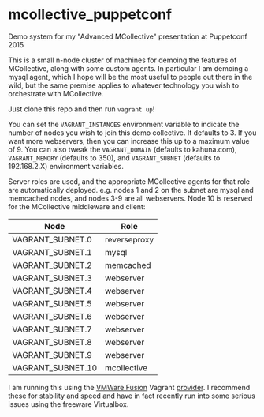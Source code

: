 # mcollective_puppetconf

Demo system for my "Advanced MCollective" presentation at Puppetconf 2015

This is a small n-node cluster of machines for demoing the features of MCollective, along with some custom agents.  In particular I am demoing a mysql agent, which I hope will be the most useful to people out there in the wild, but the same premise applies to whatever technology you wish to orchestrate with MCollective.

Just clone this repo and then run `vagrant up`!

You can set the `VAGRANT_INSTANCES` environment variable to indicate the number of nodes you wish to join this demo collective.  It defaults to 3.  If you want more webservers, then you can increase this up to a maximum value of 9. You can also tweak the `VAGRANT_DOMAIN` (defaults to kahuna.com), `VAGRANT_MEMORY` (defaults to 350), and `VAGRANT_SUBNET` (defaults to 192.168.2.X) environment variables.

Server roles are used, and the appropriate MCollective agents for that role are automatically deployed. e.g. nodes 1 and 2 on the subnet are mysql and memcached nodes, and nodes 3-9 are all webservers.  Node 10 is reserved for the MCollective middleware and client:

| Node        | Role           |
| ------------- |-------------|
| VAGRANT_SUBNET.0      | reverseproxy |
| VAGRANT_SUBNET.1      | mysql     |
| VAGRANT_SUBNET.2      | memcached |
| VAGRANT_SUBNET.3      | webserver |
| VAGRANT_SUBNET.4      | webserver |
| VAGRANT_SUBNET.5      | webserver |
| VAGRANT_SUBNET.6      | webserver |
| VAGRANT_SUBNET.7      | webserver |
| VAGRANT_SUBNET.8      | webserver |
| VAGRANT_SUBNET.9      | webserver |
| VAGRANT_SUBNET.10      | mcollective |

I am running this using the [VMWare Fusion](https://www.vmware.com/products/fusion/fusion-evaluation) Vagrant [provider](http://www.vagrantup.com/vmware).  I recommend these for stability and speed and have in fact recently run into some serious issues using the freeware Virtualbox.

